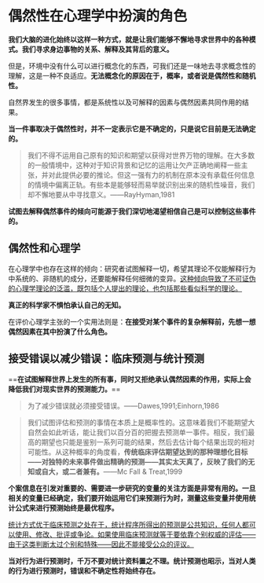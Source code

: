 # 偶然性在心理学中扮演的角色

**我们大脑的进化始终以这样一种方式，就是让我们能够不懈地寻求世界中的各种模式。我们寻求身边事物的关系、解释及其背后的意义。**

但是，环境中没有什么可以进行概念化的东西，可我们还是一味地去寻求概念性的理解，这是一种不良适应。**无法概念化的原因在于，概率，或者说是偶然性和随机性。**

自然界发生的很多事情，都是系统性以及可解释的因素与偶然因素共同作用的结果。

**当一件事取决于偶然性时，并不一定表示它是不确定的，只是说它目前是无法确定的。**

> 我们不得不运用自己原有的知识和期望以获得对世界万物的理解。在大多数的一般情境中，这种对于知识背景和记忆的运用让欠产正确地阐释一些主张，并对此提供必要的推论。但这一强有力的机制在原本没有承载任何信息的情境中偏离正轨。有些本是能够轻而易举就识别出来的随机性噪音，我们却不懈地要从中寻找意义。——RayHyman,1981

**试图去解释偶然事件的倾向可能源于我们深切地渴望相信自己是可以控制这些事件的。**

## 偶然性和心理学

在心理学中也存在这样的倾向：研究者试图解释一切，希望其理论不仅能解释行为中系统的、非随机的成分，还要能解释任何细微的变异。<u>这种倾向导致了不可证伪的心理学理论的泛滥，既包括个人提出的理论，也包括那些看似科学的理论。</u>

**真正的科学家不惧怕承认自己的无知。**

在评价心理学主张的一个实用法则是：**在接受对某个事件的复杂解释前，先想一想偶然因素在其中扮演了什么角色。**

## 接受错误以减少错误：临床预测与统计预测

==**在试图解释世界上发生的所有事，同时又拒绝承认偶然因素的作用，实际上会降低我们对现实世界的预测能力。**==

> 为了减少错误就必须接受错误。——Dawes,1991;Einhorn,1986

> 我们试图评估和预测的事情在本质上是概率性的。这意味着我们不能期望大自然会如此听话，能让我们以百分百的把握去预测单一事件。相反，我们最高的期望也只能是鉴别一系列可能的结果，然后去估计每个结果出现的相对可能性。从这种概率的角度看，**传统临床评估期望达到的那种理想化目标——对独特的未来事件做出精确的预测——其实太天真了，反映了我们的无知或自大，或二者兼有。**——Mc Fall & Treat,1999

**个案信息在引发对重要的、需要进一步研究的变量的关注方面是非常有用的。一旦相关的变量已经确定，我们要开始运用它们来预测行为时，测量这些变量并使用统计公式来进行预测始终是最优程序。**

<u>统计方式优于临床预测之处在于，统计程序所得出的预测是公共知识，任何人都可以使用、修改、批评或争论。如果使用临床预测就等于要依靠个别权威的评估——由于这类判断太过个别和特殊——因此不能接受公众的评议。</u>

**当对行为进行预测时，千万不要对统计资料置之不理。统计预测也昭示，当对人类的行为进行预测时，错误和不确定性将始终存在。**